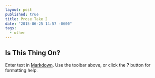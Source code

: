 ```yaml
---
layout: post
published: true
title: Prose Take 2
date: "2015-06-25 14:57 -0600"
tags: 
  - other
---
```



## Is This Thing On?

Enter text in [Markdown](http://daringfireball.net/projects/markdown/). Use the toolbar above, or click the **?** button for formatting help.

